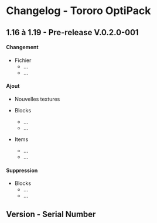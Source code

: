 # Changelog - Tororo OptiPack
## 1.16 à 1.19 - Pre-release V.0.2.0-001

#### Changement
   - Fichier
      - ...
      - ...

#### Ajout
  - Nouvelles textures
   - Blocks
      - ...
      - ...
      
   - Items
      - ...
      - ...
      
#### Suppression
   - Blocks
      - ...
      - ...
    
## Version -  Serial Number

